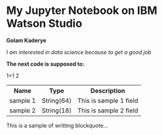 




<!DOCTYPE html>
<html>

<body>
<p><h1>My Jupyter Notebook on IBM Watson Studio</h1></p>
<p><b>Golam Kaderye</b></p>
<p><i>I am interested in data science because to get a good job</i></p>
  
   <p><b>The next code is supposed to: </b></p>
   
1+1
 2
   
   
<table>
   <tr>
      <th>Name</th>
      <th>Type</th>
      <th>Description</th>
   </tr>
   <tr>
      <td>sample 1</td>
      <td>String(64)</td>
      <td>This is sample 1 field</td>
   </tr>
   <tr>
      <td>sample 2</td>
      <td>String(18)</td>
      <td>This is sample 2 field</td>
   </tr>
</table>
<p>This is a sample of writting blockquote...</p>

</body>
</html>
